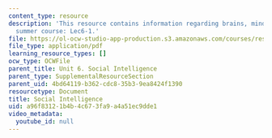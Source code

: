 ```yaml
---
content_type: resource
description: 'This resource contains information regarding brains, minds and machines
  summer course: Lec6-1.'
file: https://ol-ocw-studio-app-production.s3.amazonaws.com/courses/res-9-003-brains-minds-and-machines-summer-course-summer-2015/a96f83121b4b4c673fa9a4a51ec9dde1_MITRES_9_003SUM15_lec6-1.pdf
file_type: application/pdf
learning_resource_types: []
ocw_type: OCWFile
parent_title: Unit 6. Social Intelligence
parent_type: SupplementalResourceSection
parent_uid: 4bd64119-b362-cdc8-35b3-9ea8424f1390
resourcetype: Document
title: Social Intelligence
uid: a96f8312-1b4b-4c67-3fa9-a4a51ec9dde1
video_metadata:
  youtube_id: null
---
```

